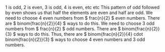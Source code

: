 1 is odd, 2 is even, 3 is odd, 4 is even, etc etc 
This pattern of odd followed by even shows us that half the elements are even and half are odd. 
We need to choose 4 even numbers from $ frac{n}{2} $ even numbers. 
There are $ binom{frac{n}{2}}{4} $ ways to do this. 
We need to choose 3 odd numbers from $ frac{n}{2} $ odd numbers. 
There are $ binom{frac{n}{2}}{3} $ ways to do this. 
Thus, there are $ binom{frac{n}{2}}{4} cdot binom{frac{n}{2}}{3} $ ways to choose 4 even numbers and 3 odd numbers.
